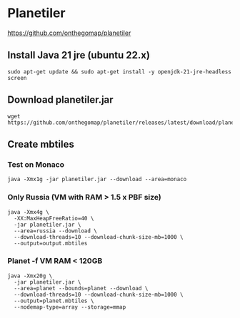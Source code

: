 # Planetiler
https://github.com/onthegomap/planetiler

## Install Java 21 jre (ubuntu 22.x)
```
sudo apt-get update && sudo apt-get install -y openjdk-21-jre-headless screen
```

## Download planetiler.jar
```
wget https://github.com/onthegomap/planetiler/releases/latest/download/planetiler.jar
```

## Create mbtiles

### Test on Monaco
```
java -Xmx1g -jar planetiler.jar --download --area=monaco
```


### Only Russia (VM with RAM > 1.5 x PBF size)
```
java -Xmx4g \
  -XX:MaxHeapFreeRatio=40 \
  -jar planetiler.jar \
  --area=russia --download \
  --download-threads=10 --download-chunk-size-mb=1000 \
  --output=output.mbtiles
```


### Planet -f VM RAM < 120GB
```
java -Xmx20g \
  -jar planetiler.jar \
  --area=planet --bounds=planet --download \
  --download-threads=10 --download-chunk-size-mb=1000 \
  --output=planet.mbtiles \
  --nodemap-type=array --storage=mmap
```
